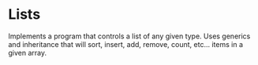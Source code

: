 # Lists
Implements a program that controls a list of any given type. Uses generics and inheritance that will sort, insert, add, remove, count, etc... items in a given array.
